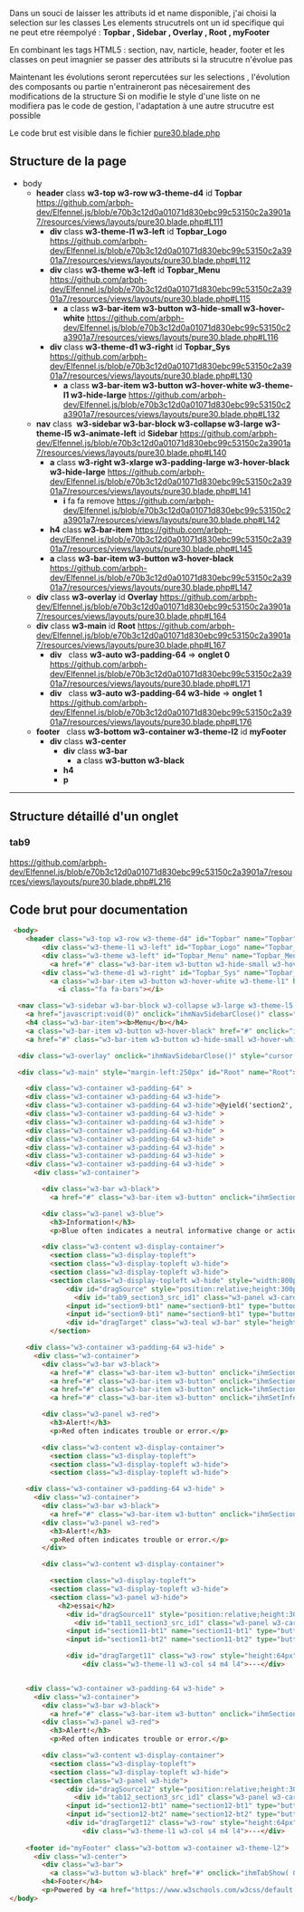 
Dans un souci de laisser les attributs id et name disponible,  j'ai choisi la selection sur les classes
Les elements strucutrels ont un id specifique qui ne peut etre réempolyé : **Topbar , Sidebar , Overlay , Root , myFooter**

En combinant les tags HTML5 : section, nav, narticle, header, footer et les classes on peut imagnier se passer des attributs si la strucutre n'évolue pas

Maintenant les évolutions seront repercutées sur les selections , l'évolution des composants ou partie n'entraineront pas nécesairement des modifications de la structure
Si on modifie le style d'une liste on ne modifiera pas le code de gestion, l'adaptation à une autre strucutre est possible 


Le code brut est visible dans le fichier [pure30.blade.php](../resources/views/layouts/pure30.blade.php)

## Structure de la page 

- body
	- **header** class **w3-top w3-row w3-theme-d4** id **Topbar**
	https://github.com/arbph-dev/Elfennel.js/blob/e70b3c12d0a01071d830ebc99c53150c2a3901a7/resources/views/layouts/pure30.blade.php#L111
		- **div** class **w3-theme-l1 w3-left**  id **Topbar_Logo**
  		https://github.com/arbph-dev/Elfennel.js/blob/e70b3c12d0a01071d830ebc99c53150c2a3901a7/resources/views/layouts/pure30.blade.php#L112 
  		- **div** class **w3-theme w3-left** id **Topbar_Menu**
    	https://github.com/arbph-dev/Elfennel.js/blob/e70b3c12d0a01071d830ebc99c53150c2a3901a7/resources/views/layouts/pure30.blade.php#L115
     		- **a** class **w3-bar-item w3-button w3-hide-small w3-hover-white**
       		https://github.com/arbph-dev/Elfennel.js/blob/e70b3c12d0a01071d830ebc99c53150c2a3901a7/resources/views/layouts/pure30.blade.php#L116 
		- **div** class **w3-theme-d1 w3-right** id **Topbar_Sys**
  		https://github.com/arbph-dev/Elfennel.js/blob/e70b3c12d0a01071d830ebc99c53150c2a3901a7/resources/views/layouts/pure30.blade.php#L130 
  			- **a** class **w3-bar-item w3-button w3-hover-white w3-theme-l1 w3-hide-large**
     		https://github.com/arbph-dev/Elfennel.js/blob/e70b3c12d0a01071d830ebc99c53150c2a3901a7/resources/views/layouts/pure30.blade.php#L132 
	- **nav** class  **w3-sidebar w3-bar-block w3-collapse w3-large w3-theme-l5 w3-animate-left** id **Sidebar**
	https://github.com/arbph-dev/Elfennel.js/blob/e70b3c12d0a01071d830ebc99c53150c2a3901a7/resources/views/layouts/pure30.blade.php#L140
 		- **a** class **w3-right w3-xlarge w3-padding-large w3-hover-black w3-hide-large**
   		https://github.com/arbph-dev/Elfennel.js/blob/e70b3c12d0a01071d830ebc99c53150c2a3901a7/resources/views/layouts/pure30.blade.php#L141
			- **i** fa fa remove
   			https://github.com/arbph-dev/Elfennel.js/blob/e70b3c12d0a01071d830ebc99c53150c2a3901a7/resources/views/layouts/pure30.blade.php#L142 	
   		- **h4** class **w3-bar-item**
     	https://github.com/arbph-dev/Elfennel.js/blob/e70b3c12d0a01071d830ebc99c53150c2a3901a7/resources/views/layouts/pure30.blade.php#L145
		- **a** class **w3-bar-item w3-button w3-hover-black**
  		https://github.com/arbph-dev/Elfennel.js/blob/e70b3c12d0a01071d830ebc99c53150c2a3901a7/resources/views/layouts/pure30.blade.php#L147 
	- **div** class **w3-overlay** id **Overlay**
 	https://github.com/arbph-dev/Elfennel.js/blob/e70b3c12d0a01071d830ebc99c53150c2a3901a7/resources/views/layouts/pure30.blade.php#L164
	- **div** class **w3-main** id **Root**
 	https://github.com/arbph-dev/Elfennel.js/blob/e70b3c12d0a01071d830ebc99c53150c2a3901a7/resources/views/layouts/pure30.blade.php#L167
		- **div**   class **w3-auto w3-padding-64** => **onglet 0**
  		https://github.com/arbph-dev/Elfennel.js/blob/e70b3c12d0a01071d830ebc99c53150c2a3901a7/resources/views/layouts/pure30.blade.php#L171 
		- **div**   class **w3-auto w3-padding-64 w3-hide** => **onglet 1**
  		https://github.com/arbph-dev/Elfennel.js/blob/e70b3c12d0a01071d830ebc99c53150c2a3901a7/resources/views/layouts/pure30.blade.php#L176
	- **footer**   class **w3-bottom w3-container w3-theme-l2** id **myFooter**
		- **div** class **w3-center**
			- **div** class **w3-bar**
				- **a** class **w3-button w3-black**
			- **h4**
			- **p**


---

## Structure détaillé d'un onglet 
### tab9
https://github.com/arbph-dev/Elfennel.js/blob/e70b3c12d0a01071d830ebc99c53150c2a3901a7/resources/views/layouts/pure30.blade.php#L216



## Code brut pour documentation
```html
 <body>
    <header class="w3-top w3-row w3-theme-d4" id="Topbar" name="Topbar">
        <div class="w3-theme-l1 w3-left" id="Topbar_Logo" name="Topbar_Logo">
        <div class="w3-theme w3-left" id="Topbar_Menu" name="Topbar_Menu">
          <a href="#" class="w3-bar-item w3-button w3-hide-small w3-hover-white" onclick="ihmTabShow( 0 )">Tab-0</a>
        <div class="w3-theme-d1 w3-right" id="Topbar_Sys" name="Topbar_Sys">
          <a class="w3-bar-item w3-button w3-hover-white w3-theme-l1" href="javascript:void(0)" onclick="ihmNavSidebarOpen()" >
            <i class="fa fa-bars"></i>

  <nav class="w3-sidebar w3-bar-block w3-collapse w3-large w3-theme-l5 w3-animate-left" id="Sidebar" name="Sidebar">
    <a href="javascript:void(0)" onclick="ihmNavSidebarClose()" class="w3-right w3-xlarge w3-padding-large w3-hover-black w3-hide-large" title="Close Menu">
    <h4 class="w3-bar-item"><b>Menu</b></h4>
    <a class="w3-bar-item w3-button w3-hover-black" href="#" onclick="ihmTabShow( 0 )">Link</a>
    <a href="#" class="w3-bar-item w3-button w3-hide-small w3-hover-white" onclick="ihmTabShow( 12 )">Tab-12</a>    

  <div class="w3-overlay" onclick="ihmNavSidebarClose()" style="cursor:pointer" title="close side menu" id="Overlay" name="Overlay"></div>

  <div class="w3-main" style="margin-left:250px" id="Root" name="Root">

    <div class="w3-container w3-padding-64" >
    <div class="w3-container w3-padding-64 w3-hide">
    <div class="w3-container w3-padding-64 w3-hide">@yield('section2', '<h2>Section 2</h2>')</div>
    <div class="w3-container w3-padding-64 w3-hide" >
    <div class="w3-container w3-padding-64 w3-hide" >
    <div class="w3-container w3-padding-64 w3-hide" >
    <div class="w3-container w3-padding-64 w3-hide" >
    <div class="w3-container w3-padding-64 w3-hide" >
    <div class="w3-container w3-padding-64 w3-hide" >
    <div class="w3-container w3-padding-64 w3-hide" >
      <div class="w3-container">    

        <div class="w3-bar w3-black">
          <a href="#" class="w3-bar-item w3-button" onclick="ihmSectiontabShow( this, 0)">section 0</a>

        <div class="w3-panel w3-blue">
          <h3>Information!</h3>
          <p>Blue often indicates a neutral informative change or action.</p>

        <div class="w3-content w3-display-container">
          <section class="w3-display-topleft">
          <section class="w3-display-topleft w3-hide">
          <section class="w3-display-topleft w3-hide">
          <section class="w3-display-topleft w3-hide" style="width:800px;">
              <div id="dragSource" style="position:relative;height:300px;" class="w3-display-topleft w3-content">
                <div id="tab9_section3_src_id1" class="w3-panel w3-card-4 w3-green w3-center w3-quarter" draggable="true"><p>div 1</p></div>
              <input id="section9-bt1" name="section9-bt1" type="button" value="clearDragTarget('dragTarget')"/>
              <input id="section9-bt1" name="section9-bt1" type="button" value="GetDragTarget('dragTarget')"/>
              <div id="dragTarget" class="w3-teal w3-bar" style="height:64px">
          </section>

    <div class="w3-container w3-padding-64 w3-hide" >
      <div class="w3-container">    
        <div class="w3-bar w3-black">
          <a href="#" class="w3-bar-item w3-button" onclick="ihmSectiontabShow( this, 0)">section 0</a>
          <a href="#" class="w3-bar-item w3-button" onclick="ihmSectiontabShow( this, 1)">section 1</a>
          <a href="#" class="w3-bar-item w3-button" onclick="ihmSectiontabShow( this, 2)">section 2</a>
          <a href="#" class="w3-bar-item w3-button" onclick="ihmSetInfotab('Success','Un nouveau message, Success ;)')">Info->Alert</a>

        <div class="w3-panel w3-red">
          <h3>Alert!</h3>
          <p>Red often indicates trouble or error.</p>

        <div class="w3-content w3-display-container">
          <section class="w3-display-topleft">
          <section class="w3-display-topleft w3-hide">
          <section class="w3-display-topleft w3-hide">

    <div class="w3-container w3-padding-64 w3-hide" >
      <div class="w3-container">    
        <div class="w3-bar w3-black">
          <a href="#" class="w3-bar-item w3-button" onclick="ihmSectiontabShow( this, 0)">section 0</a>
        <div class="w3-panel w3-red">
          <h3>Alert!</h3>
          <p>Red often indicates trouble or error.</p>
        </div>  

        <div class="w3-content w3-display-container">

          <section class="w3-display-topleft">
          <section class="w3-display-topleft w3-hide">
          <section class="w3-panel w3-hide">
            <h2>essai</h2>
              <div id="dragSource11" style="position:relative;height:300px;" class="w3-display-topleft w3-content">
                <div id="tab11_section3_src_id1" class="w3-panel w3-card-4 w3-green w3-center w3-quarter" draggable="true"><p>div 1</p></div>
              <input id="section11-bt1" name="section11-bt1" type="button" value="clearDragTarget('dragTarget')"/>
              <input id="section11-bt2" name="section11-bt2" type="button" value="GetDragTarget('dragTarget')"/>

              <div id="dragTarget11" class="w3-row" style="height:64px">
                  <div class="w3-theme-l1 w3-col s4 m4 l4">---</div>


    <div class="w3-container w3-padding-64 w3-hide" >
      <div class="w3-container">    
        <div class="w3-bar w3-black">
          <a href="#" class="w3-bar-item w3-button" onclick="ihmSectiontabShow( this, 0)">section 0</a>
        <div class="w3-panel w3-red">
          <h3>Alert!</h3>
          <p>Red often indicates trouble or error.</p>

        <div class="w3-content w3-display-container">
          <section class="w3-display-topleft">
          <section class="w3-display-topleft w3-hide">
          <section class="w3-panel w3-hide">
              <div id="dragSource12" style="position:relative;height:300px;" class="w3-display-topleft w3-content">
                <div id="tab12_section3_src_id1" class="w3-panel w3-card-4 w3-green w3-center w3-quarter" draggable="true"><p>div 1</p></div>
              <input id="section12-bt1" name="section12-bt1" type="button" value="clearDragTarget('dragTarget')"/>
              <input id="section12-bt2" name="section12-bt2" type="button" value="GetDragTarget('dragTarget')"/>
              <div id="dragTarget12" class="w3-row" style="height:64px">
                  <div class="w3-theme-l1 w3-col s4 m4 l4">---</div>
    
    <footer id="myFooter" class="w3-bottom w3-container w3-theme-l2">
      <div class="w3-center">
        <div class="w3-bar">
          <a class="w3-button w3-black" href="#" onclick="ihmTabShow( 0 )">0</a>
        <h4>Footer</h4>
        <p>Powered by <a href="https://www.w3schools.com/w3css/default.asp" target="_blank">w3.css</a></p>
</body>


```












